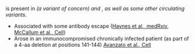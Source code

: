 <Mut name="S:Y144-"/> is present in <Var name="20I/501Y.V1"/> (a variant of concern) and <Var name="20A/S:484K"/>, as well as some other circulating variants.

- Associated with some antibody escape ([Haynes et al., medRxiv](https://www.medrxiv.org/content/10.1101/2021.01.06.20248960v1), [McCallum et al., Cell](https://www.sciencedirect.com/science/article/pii/S0092867421003561))
- Arose in an immunocompromised chronically infected patient (as part of a 4-aa deletion at positions 141-144) [Avanzato et al., Cell](https://www.ncbi.nlm.nih.gov/pmc/articles/PMC7640888/)